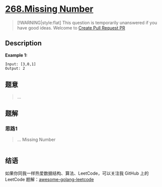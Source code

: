 # [268.Missing Number][title]

> [!WARNING|style:flat]
> This question is temporarily unanswered if you have good ideas. Welcome to [Create Pull Request PR](https://github.com/kylesliu/awesome-golang-leetcode)

## Description

**Example 1:**

```
Input: [3,0,1]
Output: 2
```

## 题意
> ...

## 题解

### 思路1
> ...
Missing Number
```go
```


## 结语

如果你同我一样热爱数据结构、算法、LeetCode，可以关注我 GitHub 上的 LeetCode 题解：[awesome-golang-leetcode][me]

[title]: https://leetcode.com/problems/missing-number/
[me]: https://github.com/kylesliu/awesome-golang-leetcode
